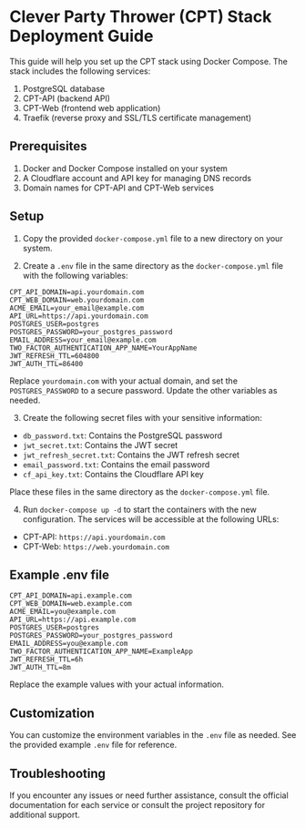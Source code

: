 # Clever Party Thrower (CPT) Stack Deployment Guide

This guide will help you set up the CPT stack using Docker Compose. The stack includes the following services:

1. PostgreSQL database
2. CPT-API (backend API)
3. CPT-Web (frontend web application)
4. Traefik (reverse proxy and SSL/TLS certificate management)

## Prerequisites

1. Docker and Docker Compose installed on your system
2. A Cloudflare account and API key for managing DNS records
3. Domain names for CPT-API and CPT-Web services

## Setup

1. Copy the provided `docker-compose.yml` file to a new directory on your system.

2. Create a `.env` file in the same directory as the `docker-compose.yml` file with the following variables:

```
CPT_API_DOMAIN=api.yourdomain.com
CPT_WEB_DOMAIN=web.yourdomain.com
ACME_EMAIL=your_email@example.com
API_URL=https://api.yourdomain.com
POSTGRES_USER=postgres
POSTGRES_PASSWORD=your_postgres_password
EMAIL_ADDRESS=your_email@example.com
TWO_FACTOR_AUTHENTICATION_APP_NAME=YourAppName
JWT_REFRESH_TTL=604800
JWT_AUTH_TTL=86400
```

Replace `yourdomain.com` with your actual domain, and set the `POSTGRES_PASSWORD` to a secure password. Update the other variables as needed.

3. Create the following secret files with your sensitive information:

- `db_password.txt`: Contains the PostgreSQL password
- `jwt_secret.txt`: Contains the JWT secret
- `jwt_refresh_secret.txt`: Contains the JWT refresh secret
- `email_password.txt`: Contains the email password
- `cf_api_key.txt`: Contains the Cloudflare API key

Place these files in the same directory as the `docker-compose.yml` file.

4. Run `docker-compose up -d` to start the containers with the new configuration. The services will be accessible at the following URLs:

- CPT-API: `https://api.yourdomain.com`
- CPT-Web: `https://web.yourdomain.com`

## Example .env file

```
CPT_API_DOMAIN=api.example.com
CPT_WEB_DOMAIN=web.example.com
ACME_EMAIL=you@example.com
API_URL=https://api.example.com
POSTGRES_USER=postgres
POSTGRES_PASSWORD=your_postgres_password
EMAIL_ADDRESS=you@example.com
TWO_FACTOR_AUTHENTICATION_APP_NAME=ExampleApp
JWT_REFRESH_TTL=6h
JWT_AUTH_TTL=8m
```

Replace the example values with your actual information.

## Customization

You can customize the environment variables in the `.env` file as needed. See the provided example `.env` file for reference.

## Troubleshooting

If you encounter any issues or need further assistance, consult the official documentation for each service or consult the project repository for additional support.
